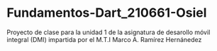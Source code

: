 # Fundamentos-Dart_210661-Osiel
Proyecto de clase para la unidad 1 de la asignatura de desarollo móvil integral (DMI) impartida por el M.T.I Marco A. Ramírez Hernánedez

